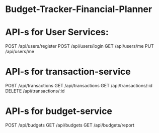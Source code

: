# Budget-Tracker-Financial-Planner
# API-s for User Services: 
POST /api/users/register
POST /api/users/login
GET /api/users/me
PUT /api/users/me

# API-s for transaction-service
POST /api/transactions
GET /api/transactions
GET /api/transactions/:id
DELETE /api/transactions/:id

# API-s for budget-service
POST /api/budgets
GET /api/budgets
GET /api/budgets/report

